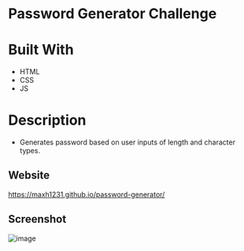 # Password Generator Challenge

# Built With
* HTML
* CSS
* JS

# Description
* Generates password based on user inputs of length and character types.

## Website
https://maxh1231.github.io/password-generator/

## Screenshot
![image](https://user-images.githubusercontent.com/41771785/135032048-f49253b3-7027-4b56-ac47-93fbf67deb4e.png)
